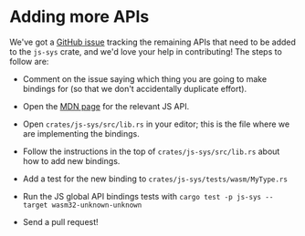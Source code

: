 # Adding more APIs

We've got a [GitHub issue][issue] tracking the remaining APIs that need to be
added to the `js-sys` crate, and we'd love your help in contributing! The steps
to follow are:

* Comment on the issue saying which thing you are going to make bindings for
  (so that we don't accidentally duplicate effort).

* Open the [MDN
  page](https://developer.mozilla.org/en-US/docs/Web/JavaScript/Reference/Global_Objects)
  for the relevant JS API.

* Open `crates/js-sys/src/lib.rs` in your editor; this is the file where we are
  implementing the bindings.

* Follow the instructions in the top of `crates/js-sys/src/lib.rs` about how to
  add new bindings.

* Add a test for the new binding to `crates/js-sys/tests/wasm/MyType.rs`

* Run the JS global API bindings tests with `cargo test -p js-sys --target wasm32-unknown-unknown`

* Send a pull request!

[issue]: https://github.com/rustwasm/wasm-bindgen/issues/275

